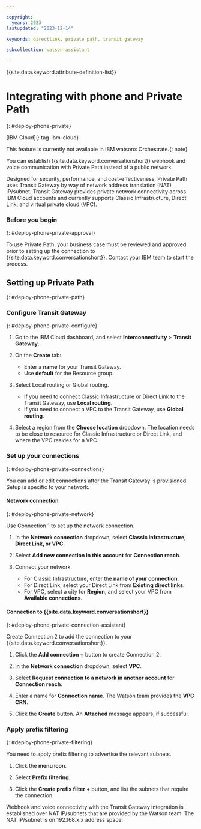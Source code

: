 ```yaml
---

copyright:
  years: 2023
lastupdated: "2023-12-14"

keywords: directlink, private path, transit gateway

subcollection: watson-assistant

---
```


{{site.data.keyword.attribute-definition-list}}

# Integrating with phone and Private Path
{: #deploy-phone-private}

[IBM Cloud]{: tag-ibm-cloud}

This feature is currently not available in IBM watsonx Orchestrate.{: note}

You can establish {{site.data.keyword.conversationshort}} webhook and voice communication with Private Path instead of a public network. 

Designed for security, performance, and cost-effectiveness, Private Path uses Transit Gateway by way of network address translation (NAT) IP/subnet. Transit Gateway provides private network connectivity across IBM Cloud accounts and currently supports Classic Infrastructure, Direct Link, and virtual private cloud (VPC).

### Before you begin
{: #deploy-phone-private-approval}

To use Private Path, your business case must be reviewed and approved prior to setting up the connection to {{site.data.keyword.conversationshort}}. Contact your IBM team to start the process. 

## Setting up Private Path
{: #deploy-phone-private-path}

### Configure Transit Gateway
{: #deploy-phone-private-configure}

1. Go to the IBM Cloud dashboard, and select **Interconnectivity** > **Transit Gateway**.

1. On the **Create** tab:

    - Enter a **name** for your Transit Gateway.
    - Use **default** for the Resource group.

1. Select Local routing or Global routing.

    - If you need to connect Classic Infrastructure or Direct Link to the Transit Gateway, use **Local routing**.
    - If you need to connect a VPC to the Transit Gateway, use **Global routing**.

1. Select a region from the **Choose location** dropdown. The location needs to be close to resource for Classic Infrastructure or Direct Link, and where the VPC resides for a VPC.

### Set up your connections
{: #deploy-phone-private-connections}

You can add or edit connections after the Transit Gateway is provisioned. Setup is specific to your network.

#### Network connection
{: #deploy-phone-private-network}

Use Connection 1 to set up the network connection.

1. In the **Network connection** dropdown, select **Classic infrastructure, Direct Link, or VPC**. 

1. Select **Add new connection in this account** for **Connection reach**. 

1. Connect your network. 

    - For Classic Infrastructure, enter the **name of your connection**.
    - For Direct Link, select your Direct Link from **Existing direct links**. 
    - For VPC, select a city for **Region**, and select your VPC from **Available connections**. 

#### Connection to {{site.data.keyword.conversationshort}}
{: #deploy-phone-private-connection-assistant}

Create Connection 2 to add the connection to your {{site.data.keyword.conversationshort}}. 

1. Click the **Add connection +** button to create Connection 2.

1. In the **Network connection** dropdown, select **VPC**. 

1. Select **Request connection to a network in another account** for **Connection reach**. 

1. Enter a name for **Connection name**. The Watson team provides the **VPC CRN**. 

1. Click the **Create** button. An **Attached** message appears, if successful.

### Apply prefix filtering
{: #deploy-phone-private-filtering}

You need to apply prefix filtering to advertise the relevant subnets. 

1. Click the **menu icon**.

1. Select **Prefix filtering**.

1. Click the **Create prefix filter +** button, and list the subnets that require the connection.

Webhook and voice connectivity with the Transit Gateway integration is established over NAT IP/subnets that are provided by the Watson team. The NAT IP/subnet is on 192.168.x.x address space. 


